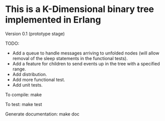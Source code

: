# This is a K-Dimensional binary tree implemented in Erlang #
Version 0.1 (prototype stage)

TODO:
* Add a queue to handle messages arriving to unfolded nodes (will allow removal of the sleep statements in the functional tests).
* Add a feature for children to send events up in the tree with a specified range.
* Add distribution.
* Add more functional test.
* Add unit tests.

To compile:
	make

To test:
	make test

Generate documentation:
	make doc
